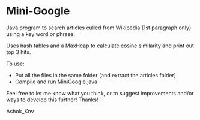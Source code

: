 # Mini-Google
Java program to search articles culled from Wikipedia (1st paragraph only) using a key word or phrase.

Uses hash tables and a MaxHeap to calculate cosine similarity and print out top 3 hits.


To use:
* Put all the files in the same folder (and extract the articles folder)
* Compile and run MiniGoogle.java



Feel free to let me know what you think, or to suggest improvements and/or ways to develop this further! Thanks!

Ashok_Knv